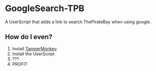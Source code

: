 # GoogleSearch-TPB
A UserScript that adds a link to search ThePirateBay when using google.

## How do I even?

1. Install [TamperMonkey](https://chrome.google.com/webstore/detail/tampermonkey/dhdgffkkebhmkfjojejmpbldmpobfkfo?hl=en)
2. Install the UserScript
3. ???
4. PROFIT
